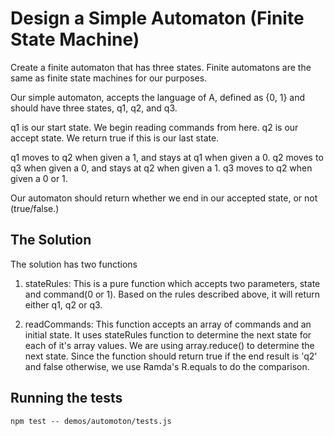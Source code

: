 # Design a Simple Automaton (Finite State Machine)

Create a finite automaton that has three states. Finite automatons are the same as finite state machines for our purposes.

Our simple automaton, accepts the language of A, defined as {0, 1} and should have three states,
q1, q2, and q3.

q1 is our start state. We begin reading commands from here.
q2 is our accept state. We return true if this is our last state.

q1 moves to q2 when given a 1, and stays at q1 when given a 0.
q2 moves to q3 when given a 0, and stays at q2 when given a 1.
q3 moves to q2 when given a 0 or 1.

Our automaton should return whether we end in our accepted state, or not (true/false.)

## The Solution

The solution has two functions

1. stateRules: This is a pure function which accepts two parameters, state and command(0 or 1). Based on the rules described above, it will return either q1, q2 or q3.

2. readCommands: This function accepts an array of commands and an initial state. It uses stateRules function to determine the next state for each of it's array values. We are using array.reduce() to determine the next state. Since the function should return true if the end result is 'q2' and false otherwise, we use Ramda's R.equals to do the comparison.

## Running the tests

`npm test -- demos/automoton/tests.js`